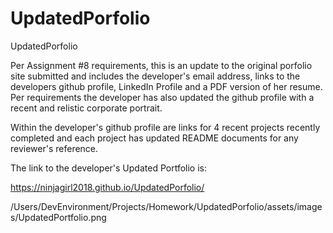 # UpdatedPorfolio
UpdatedPorfolio

Per Assignment #8 requirements, this is an update to the original porfolio site submitted and includes the developer's email address, links to the developers github profile, LinkedIn Profile and a PDF version of her resume.  Per requirements the developer has also updated the github profile with a recent and relistic corporate portrait.

Within the developer's github profile are links for 4 recent projects recently completed and each project has updated README documents for any reviewer's reference.

The link to the developer's Updated Portfolio is:

https://ninjagirl2018.github.io/UpdatedPorfolio/




/Users/DevEnvironment/Projects/Homework/UpdatedPorfolio/assets/images/UpdatedPortfolio.png

